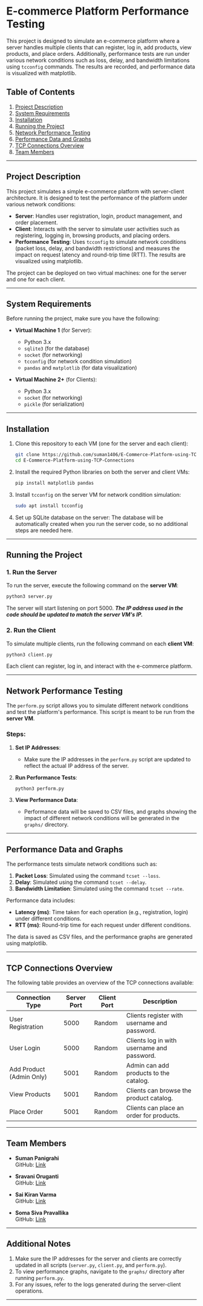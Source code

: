 # E-commerce Platform Performance Testing

This project is designed to simulate an e-commerce platform where a server handles multiple clients that can register, log in, add products, view products, and place orders. Additionally, performance tests are run under various network conditions such as loss, delay, and bandwidth limitations using `tcconfig` commands. The results are recorded, and performance data is visualized with matplotlib.

## Table of Contents

1. [Project Description](#project-description)
2. [System Requirements](#system-requirements)
3. [Installation](#installation)
4. [Running the Project](#running-the-project)
5. [Network Performance Testing](#network-performance-testing)
6. [Performance Data and Graphs](#performance-data-and-graphs)
7. [TCP Connections Overview](#tcp-connections-overview)
8. [Team Members](#team-members)

---

## Project Description

This project simulates a simple e-commerce platform with server-client architecture. It is designed to test the performance of the platform under various network conditions:

- **Server**: Handles user registration, login, product management, and order placement.
- **Client**: Interacts with the server to simulate user activities such as registering, logging in, browsing products, and placing orders.
- **Performance Testing**: Uses `tcconfig` to simulate network conditions (packet loss, delay, and bandwidth restrictions) and measures the impact on request latency and round-trip time (RTT). The results are visualized using matplotlib.

The project can be deployed on two virtual machines: one for the server and one for each client.

---

## System Requirements

Before running the project, make sure you have the following:

- **Virtual Machine 1** (for Server):
  - Python 3.x
  - `sqlite3` (for the database)
  - `socket` (for networking)
  - `tcconfig` (for network condition simulation)
  - `pandas` and `matplotlib` (for data visualization)

- **Virtual Machine 2+** (for Clients):
  - Python 3.x
  - `socket` (for networking)
  - `pickle` (for serialization)

---

## Installation

1. Clone this repository to each VM (one for the server and each client):
    ```bash
    git clone https://github.com/suman1406/E-Commerce-Platform-using-TCP-Connections.git
    cd E-Commerce-Platform-using-TCP-Connections
    ```

2. Install the required Python libraries on both the server and client VMs:
    ```bash
    pip install matplotlib pandas
    ```

3. Install `tcconfig` on the server VM for network condition simulation:
    ```bash
    sudo apt install tcconfig
    ```

4. Set up SQLite database on the server:
    The database will be automatically created when you run the server code, so no additional steps are needed here.

---

## Running the Project

### 1. Run the Server

To run the server, execute the following command on the **server VM**:
```bash
python3 server.py
```

The server will start listening on port 5000. ***The IP address used in the code should be updated to match the server VM's IP.***

### 2. Run the Client

To simulate multiple clients, run the following command on each **client VM**:
```bash
python3 client.py
```

Each client can register, log in, and interact with the e-commerce platform.

---

## Network Performance Testing

The `perform.py` script allows you to simulate different network conditions and test the platform's performance. This script is meant to be run from the **server VM**.

### Steps:

1. **Set IP Addresses**:
    - Make sure the IP addresses in the `perform.py` script are updated to reflect the actual IP address of the server.

2. **Run Performance Tests**:
    ```bash
    python3 perform.py
    ```

3. **View Performance Data**:
   - Performance data will be saved to CSV files, and graphs showing the impact of different network conditions will be generated in the `graphs/` directory.

---

## Performance Data and Graphs

The performance tests simulate network conditions such as:

1. **Packet Loss**: Simulated using the command `tcset --loss`.
2. **Delay**: Simulated using the command `tcset --delay`.
3. **Bandwidth Limitation**: Simulated using the command `tcset --rate`.

Performance data includes:

- **Latency (ms)**: Time taken for each operation (e.g., registration, login) under different conditions.
- **RTT (ms)**: Round-trip time for each request under different conditions.
  
The data is saved as CSV files, and the performance graphs are generated using matplotlib.

---

## TCP Connections Overview

The following table provides an overview of the TCP connections available:

| Connection Type          | Server Port | Client Port | Description                                     |
|--------------------------|-------------|-------------|-------------------------------------------------|
| User Registration         | 5000        | Random      | Clients register with username and password.    |
| User Login                | 5000        | Random      | Clients log in with username and password.      |
| Add Product (Admin Only)  | 5001        | Random      | Admin can add products to the catalog.          |
| View Products             | 5001        | Random      | Clients can browse the product catalog.         |
| Place Order               | 5001        | Random      | Clients can place an order for products.        |

---

## Team Members

- **Suman Panigrahi**  
  GitHub: [Link](https://github.com/suman1406)
  
- **Sravani Oruganti**  
  GitHub: [Link](https://github.com/sravs-01)

- **Sai Kiran Varma**  
  GitHub: [Link](https://github.com/varma011)

- **Soma Siva Pravallika**  
  GitHub: [Link](https://github.com/Pravallika0712)

---

## Additional Notes

1. Make sure the IP addresses for the server and clients are correctly updated in all scripts (`server.py`, `client.py`, and `perform.py`).
2. To view performance graphs, navigate to the `graphs/` directory after running `perform.py`.
3. For any issues, refer to the logs generated during the server-client operations.

---
